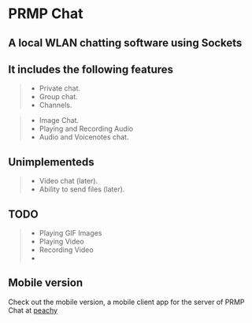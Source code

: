 # **PRMP Chat**

## A local WLAN chatting software using Sockets

## It includes the following features

> * Private chat.
> * Group chat.
> * Channels.

> * Image Chat.
> * Playing and Recording Audio
> * Audio and Voicenotes chat.

## Unimplementeds
> * Video chat (later).
> * Ability to send files (later).

## TODO
> * Playing GIF Images
> * Playing Video
> * Recording Video
> * 

## Mobile version
Check out the mobile version, a mobile client app for the server of PRMP Chat at [peachy](!https://github.com/prmpsmart/peachy)